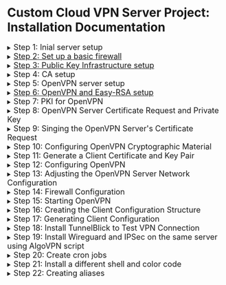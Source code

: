 # Custom Cloud VPN Server Project: Installation Documentation

<details>
<summary><font size="4">Step 1: Inial server setup</font></summary>

* Deactivate DigitalOcean account and create a new one
* Deploy a new Droplet to server as the Certificate Authority (CA) Server
    * CA Server IP address: 159.223.133.122
* Log in as root if not already
    * `ssh root@24.199.92.229`
* Create a new user and grant privileges
    * `adduser vy`
    * `usermod -aG sudo vy`
</details>


<details>
<summary><font size="4"><a href="https://www.digitalocean.com/community/tutorials/initial-server-setup-with-ubuntu-20-04">Step 2: Set up a basic firewall</a></font></summary>

* `ufw app list`
    * The UFW firewall will make sure only connections to certain service are allowed
* `ufw allow OpenSSH`
    * To make sure the firewall allows SSH connections 
* `ufw enable`
* `su - vy`
***
### Change the default ssh port to 41235
* `sudo ufw allow 41235`
* `sudo nano /etc/ssh/sshd_config`
* Search for `#Port 22` line
* Remove the `#` and change the port number to `41235`
* *Ctrl+X* to save and exit
* `sudo systemctl restart ssh`
* Ran into an error:
    * Command `ss -an | grep 41235` to verify that ssh is listening was not outputing anything
    * Then, the console was logged out and an *SSH Connection Lost* error message appeared
* Solved by:
    * Going to local machine's terminal
    * `ssh vy@24.199.92.229`
    * `sudo apt-get update`
    * `sudo apt-get install openssh-server`
    * `sudo systemctl start ssh`
        * To start the ssh service again
* Then re-ran the command `ss -an | grep 41235`
    * Verify that ssh is listening
* `exit`
* ssh back in using the command
    * `ssh vy@24.199.92.229 -p41235`
* `ufw status`
    * To see if SSH connections are still allowed
    * Currently, the firewall is blocking all connections except for SSH
* 

from own terminal, ssh into DO server
</details>

<details>
<summary><font size="4"><a href="https://www.digitalocean.com/community/tutorials/how-to-set-up-and-configure-a-certificate-authority-ca-on-ubuntu-20-04">Step 3: Public Key Infrastructure setup</a></font></summary>

* easy-rsa: a CA management tool used to generate a private key and public root certificate 
    * The public root certificate is used to sign requests from clients and servers
* Note: be logged in as the non-root sudo user
* `sudo apt update`
* `sudo apt install easy-rsa`
* `mkdir ~/easy-rsa`
    * Note: DO NOT use sudo going forward because the normal user should manage and inteact with the CA without needing elevated privileges
* Make a symbolic link so that updates to the easy-rsa is automatically reflected
    * `ln -s /usr/share/easy-rsa/* ~/easy-rsa/`
* `chmod 700 /home/vy/easy-rsa`
* Initialize the PKI inside the easy-rsa directory
    * `cd ~/easy-rsa`
    * `./easyrsa init-pki`
</details>

<details>
<summary><font size="4">Step 4: CA setup</font></summary>

* `nano vars`
    * Paste the following into the file:
    ```
    ~/easy-rsa/vars
    set_var EASYRSA_REQ_COUNTRY    "US"
    set_var EASYRSA_REQ_PROVINCE   "Hawaii"
    set_var EASYRSA_REQ_CITY       "Manoa"
    set_var EASYRSA_REQ_ORG        "ITM684"
    set_var EASYRSA_REQ_EMAIL      "bvt@hawaii.edu"
    set_var EASYRSA_REQ_OU         "Community"
    set_var EASYRSA_ALGO           "ec"
    set_var EASYRSA_DIGEST         "sha512"
    ```
* Save and exit
* `./easyrsa build-ca`
* Ran into an error:
    * vars folder duplicated in easy-rsa directory as well as in pki directory
* Solved by:
    * `mv vars vars1`
    * Renamed duplicated vars file in easy-rsa and kept vars file in pki
* Reran command `./easyrsa build-ca`
* Command Name: pressed *Enter* to accept default name
</details>

<details>
<summary><font size="4">Step 5: OpenVPN server setup</font></summary>

* `exit`
* Repeat steps 1 and 2 (except for deactivation of DigitalOcean account)
* OpenVPN Server IP address: 159.223.133.122
* Log in as root if not already
    * `ssh root@165.227.87.242`
* Create a new user and grant privileges
    * `adduser vy`
    * `usermod -aG sudo vy`
* Note: ran into similar error as before, resolved the same way
</details>

<details>
<summary><font size="4"><a href="https://www.digitalocean.com/community/tutorials/how-to-set-up-and-configure-an-openvpn-server-on-ubuntu-20-04">Step 6: OpenVPN and Easy-RSA setup</a></font></summary>

* Log in as non-root user on DO OpenVPN Server
    * `ssh vy@165.227.87.242 -p41235`
* `sudo apt update`
* `sudo apt install openvpn easy-rsa`
* `mkdir ~/easy-rsa`
* `ln -s /usr/share/easy-rsa/* ~/easy-rsa/`
* `sudo chown vy ~/easy-rsa`
* `sudo chown 700 ~/easy-rsa`
</details>

<details>
<summary><font size="4">Step 7: PKI for OpenVPN</font></summary>

* `cd ~/easy-rsa`
* `nano vars`
* Paste the following lines into the file:
    ```
    set_var EASYRSA_ALGO "ec"
    set_var EASYRSA_DIGEST "sha512"
    ```
* Save and exit
* `./easyrsa init-pki`
</details>

<details>
<summary><font size="4">Step 8: OpenVPN Server Certificate Request and Private Key</font></summary>

* `./easyrsa gen-req server nopass`
    * Call the `easyrsa` with the `gen-req` option followed by a Common Name for the machine 
    * To follow the tutorial, the CN will be `server`
    * The `nopass` option will make it so the request file is not password-protected
* Ran into the same error as Step 4:
    * vars folder duplicated in easy-rsa directory as well as in pki directory
* Solved by:
    * `mv vars vars1`
    * Renamed duplicated vars file in easy-rsa and kept vars file in pki
* Reran command `./easyrsa gen-req server nopass`
* Press *Enter* to accept the CN `server`
* A private key for the server and a certificate request file called `server.req` was created
* `cd ~`
* Copy the server key
    * `sudo cp /home/vy/easy-rsa/pki/private/server.key /etc/openvpn/server/`
</details>

<details>
<summary><font size="4">Step 9: Singing the OpenVPN Server's Certificate Request</font></summary>

* The CA Server needs to know about the OpenVPN Server's Certificate Request and validate it
* Use `scp` to copy the request to the CA for signing
    * `scp -P 41235 ~/easy-rsa/pki/reqs/server.req vy@24.199.92.229:/tmp`
***
* SSH into CA Server `ssh vy@24.199.92.229 -p41235`
* `cd ~/easy-rsa`
* Import the Certificate Request from the OpenVPN Server
    * `./easyrsa import-req /tmp/server.req server`
* `./easyrsa sign-req server server`
    * Sign the request by running the `easyrsa` script with `sign-req` option, the request type (can be `client` or `server`) followed by the CN
* Now, the `server.crt` file contains the OpenVPN server's public encryption key as well as a signature from the CA server
    * The signature tells anyone who trusts the CA server that they can also trust the OpenVPN server
* Copy the `server.crt` and `ca.crt` files from the CA Server to the OpenVPN Server
    * `scp -P 41235 pki/issued/server.crt vy@165.227.87.242:/tmp`
    * `scp -P 41235 pki/ca.crt vy@165.227.87.242:/tmp`
***
* SSH into the OpenVPN Server `ssh vy@165.227.87.242 -p41235`
* `sudo cp /tmp/{server.crt,ca.crt} /etc/openvpn/server`
</details>

<details>
<summary><font size="4">Step 10: Configuring OpenVPN Cryptographic Material</font></summary>

* Add an extra shared secret key that the server and all clients will use
* `cd ~/easy-rsa`
* `openvpn --genkey --secret ta.key`
    * A `ta.key` file is created
* `sudo cp ta.key /etc/openvpn/server`
</details>

<details>
<summary><font size="4">Step 11: Generate a Client Certificate and Key Pair</font></summary>

* Generate a single client key and cerficate pair to create a script that will automatically generate client configuration files containing all of the required keys and certificates
* `cd ~`
* `mkdir -p ~/client-configs/keys`
* `chmod -R 700 ~/client-configs`
* `cd ~/easy-rsa`
* `./easyrsa gen-req client1 nopass`
* Press *Enter* to confirm the default CN (`client1`)
* `cp pki/private/client1.key ~/client-configs/keys/`
    * Copy the certificate/key pair into the client-configs directory
* Transfer the `client1.req` file to the CA server
    * `scp -P 41235 pki/reqs/client1.req vy@24.199.92.229:/tmp`
***
* SSH into CA Server `ssh vy@24.199.92.229 -p41235`
* `cd ~/easy-rsa`
* Import the Certificate Request from the OpenVPN Server
    * `./easyrsa import-req /tmp/client1.req client1`
* `./easyrsa sign-req client client1`
    * Sign the request by running the `easyrsa` script with `sign-req` option, but this time, with the `client` request type followed by the CN 
* Now a client certificate file named `client1.crt` is created
* Transfer this file back to the OpenVPN Server
    * `scp -P 41235 pki/issued/client1.crt vy@165.227.87.242:/tmp`
***
* SSH into the OpenVPN Server `ssh vy@165.227.87.242 -p41235`
* Copy the client certificate
    * `cp /tmp/client1.crt ~/client-configs/keys/`
* Copy the `ca.crt` and `ta.key` files
    * `cp ~/easy-rsa/ta.key ~/client-configs/keys/`
    * `sudo cp /etc/openvpn/server/ca.crt ~/client-configs/keys/`
* Now, the server and client cetificates and keys are generated and stored in the OpenVPN Server
</details>

<details>
<summary><font size="4">Step 12: Configuring OpenVPN</font></summary>

* Copy a smaple configuration file included in this software's documentation
    * `sudo cp /usr/share/doc/openvpn/examples/sample-config-files/server.conf /etc/openvpn/server/`
* `sudo nano /etc/openvpn/server/server.conf`
*  Change the Default Port and Protocol for the OpenVPN Server
    * Find the line `port 1194` and change to `443`
    * Find and uncomment `;proto tcp`
    * Find and comment `proto udp`
    * Find the `explicit-exit-notify` line (at the end of file) and change the value to `0`
* Diffie-Hellman Parameters 
    * Find and comment `dh dh2048.pem`
    * Add a new line after that line: `dh none`
* Push DNS Changes to Redirect All Traffic Through the VPN
    * Find and uncomment `;push "redirect-gateway def1 bypass-dhcp"` 
    * Uncomment the 2 lines below it `;push "dhcp-option DNS 208.67.222.222"` and `;push "dhcp-option DNS 208.67.220.220"`
* HMAC 
    * Find and comment `tls-auth ta.key 0 # This file is secret`
    * Add a new line after that line: `tls-crypt ta.key`
* Cryptographic Ciphers 
    * Find and comment `cipher AES-256-CBC`
    * Add a new line after that line: `cipher AES-256-GCM`
    * Add a new line after that line: `auth SHA256`
* Daemon Privileges
    * Find and uncomment `;user nobody`
    * Uncomment `;group nobody` and rename to `group nogroup`
* Save and exit
</details>

<details>
<summary><font size="4">Step 13: Adjusting the OpenVPN Server Network Configuration</font></summary>

* `sudo nano /etc/sysctl.conf`
* Add this line at the bottom of the file
    * `net.ipv4.ip_forward = 1`
* Save and exit
* To read the file and load new values for the current session: `sudo sysctl -p`
* Output shoud say: *net.ipv4.ip_forward = 1*
</details>

<details>
<summary><font size="4">Step 14: Firewall Configuration</font></summary>

* To allow OpenVPN through the firewall, masquerading needs to be enabled
    * Masquerading is an iptables concept that provides quick dynamic network address (NAT) to correctly route client connections
* Find the public network interface
    * `ip route list default`
* Look at and note the output and the interface:
    * *default via 165.227.80.1 dev eth0 proto static* 
    * Interface: *eth0*
* `sudo nano /etc/ufw/before.rules`
* Towards the top of the file, after the `#ufw-before-forward` line, add the following lines:
    ```
    # START OPENVPN RULES
    # NAT table rules
    *nat
    :POSTROUTING ACCEPT [0:0]
    # Allow traffic from OpenVPN client to eth0 (change to the interface you discovered!)
    -A POSTROUTING -s 10.8.0.0/8 -o eth0 -j MASQUERADE
    COMMIT
    # END OPENVPN RULES
    ```
    * This will set the default policy for the `POSTROUTING` chain in the `nat` table and masquerade any traffic coming from the VPN
    * If your interface is not eth0, replace it in the `-A POSROUTING` line
* Save and exit
* `sudo nano /etc/default/ufw`
* Find `DEFAULT_FORWARD_POLICY` and change the value from `DROP` to `ACCEPT`
    * This will tell ufw to allow forwarded packets by default too
* Save and exit
* `sudo ufw allow 443/tcp`
    * * Because we changed the port number and protocol earlier, we have to adjust the firewall to allow TCP traffic to port 443
* `sudo ufw allow OpenSSH`
* Disable and re-enable UFW to restart it and load the changes 
    * `sudo ufw disable`
    * `sudo ufw enable`
</details>

<details>
<summary><font size="4">Step 15: Starting OpenVPN</font></summary>

* Configure OpenVPN to start up at boot so you can connect to your VPN at any time as long as your server is running
    * `sudo systemctl -f enable openvpn-server@server.service`
* Start the OpenVPN service
    * `sudo systemctl start openvpn-server@server.service`
* Check to see that the OpenVPN service is active
    * `sudo systemctl status openvpn-server@server.service`
* *CTRL+C* to exit
</details>

<details>
<summary><font size="4">Step 16: Creating the Client Configuration Structure</font></summary>

* `mkdir -p ~/client-configs/files`
* Copy and example client configuration file into the directory to use as the base configuration
    * `cp /usr/share/doc/openvpn/examples/sample-config-files/client.conf ~/client-configs/base.conf`
* `nano ~/client-configs/base.conf`
* Change the Default Port and Protocol
    * Find the and uncomment  `;proto tcp` 
    * Find and comment `proto udp`
    * Find `remote my-server-1 1194`  
    * Change the port number to 443 and add in IP address of the OpenVPN Server
        * `remote 165.227.87.242 443`
* Daemon Privileges
    * Find and uncomment `;user nobody`
    * Uncomment `;group nobody` and rename to `group nogroup`
* Find the `ca ca.crt` line
* Comment it and the 2 lines that follow it 
* HMAC 
    * Find and comment `tls-auth ta.key 1`
* Cryptographic Ciphers 
    * Find and comment `cipher AES-256-CBC`
    * Add a new line after that line: `cipher AES-256-GCM`
    * Add a new line after that line: `auth SHA256`
* Anywhere in the file, add `key-direction 1`
* Add commented out lines to handle methods that Linux based VPN clients will use for DNS resolution
    * For client that do not use systemd-resolved to manage DNS  (clients who rely on the resolvconf utility to update DNS information)
        ```
        ; script-security 2
        ; up /etc/openvpn/update-resolv-conf
        ; down /etc/openvpn/update-resolv-conf
        ```
    * For clients that use systemd-resolved for DNS resolution
        ```
        ; script-security 2
        ; up /etc/openvpn/update-systemd-resolved
        ; down /etc/openvpn/update-systemd-resolved
        ; down-pre
        ; dhcp-option DOMAIN-ROUTE .
        ```
* Save and exit
* Create a script to compile your base configuration
    * `nano ~/client-configs/make_config.sh`
* Add the following content:
    ```
    #!/bin/bash
 
    # First argument: Client identifier
    
    KEY_DIR=~/client-configs/keys
    OUTPUT_DIR=~/client-configs/files
    BASE_CONFIG=~/client-configs/base.conf
    
    cat ${BASE_CONFIG} \
        <(echo -e '<ca>') \
        ${KEY_DIR}/ca.crt \
        <(echo -e '</ca>\n<cert>') \
        ${KEY_DIR}/${1}.crt \
        <(echo -e '</cert>\n<key>') \
        ${KEY_DIR}/${1}.key \
        <(echo -e '</key>\n<tls-crypt>') \
        ${KEY_DIR}/ta.key \
        <(echo -e '</tls-crypt>') \
        > ${OUTPUT_DIR}/${1}.ovpn
    ```
* Save and exit
* `chmod 700 ~/client-configs/make_config.sh`
</details>

<details>
<summary><font size="4">Step 17: Generating Client Configuration</font></summary>

* `cd ~/client-configs`
* `./make_config.sh client1`
    * To check that the command ran:
        * `ls ~/client-configs/files`
        * The output should be `client1.ovpn`
* Go to FileZilla
* Select SFTP
* Host: `165.227.87.242`
* Username: `vy`
* Password: *non-root user password*
* Port: `41235`

* client-configs > files > client1.ovpn
* Copy `client1.ovpn` to local machine
</details>

<details>
<summary><font size="4">Step 18: Install TunnelBlick to Test VPN Connection</font></summary>

* Install Tunnelblick from [here](https://tunnelblick.net/downloads.html)
* Follow the install prompts
* Towards the end, select *I have configuration files*
* In Finder, find the `client1.ovpn` file and drag it to the Tunnelblick icon on the top menu bar
* Click on the Tunnelblick icon
* Select *Connect client1*
***
* Disconnect from server
* Go to [ipleak.net](https://ipleak.net/) before 
* Should see IP address assigned by ISP
* Connect to TunnelBlick
* Refresh ipleak.net
* Should now see IP address of selected data center for VPN
</details>

<details>
<summary><font size="4">Step 19: Install Wireguard and IPSec on the same server using AlgoVPN script</font></summary>

* Follow instructions from [trailofbits](https://github.com/trailofbits/algo)
* Change Wireguard port to `53`
* IPSec

</details>

<details>
<summary><font size="4">Step 20: Create cron jobs</font></summary>

* Follow instructions from [https://www.hostinger.com/tutorials/cron-job](https://www.hostinger.com/tutorials/cron-job)
* Create/Edit a crontab file: `crontab -e`
* See a list of active scheduled tasks: `crontab -l`
* Check for all updates and install them every 24 hours
    * `0 0 * * * apt-get update && apt-get upgrade -y`
    * Run command apt-get upgrade at mighnight (0 hrs and 0 mins) every day (* * * *)
* Send all failed login attempts to a file every hour
    * `0 * * * * grep 'Failed passwords' /var/log/auth.log > ~/faillog.txt`
    * Run grep command to search for Failed passwords lines in the auth.log file 
* Clear the faillog.txt file every day at midnight
    * `0 0 * * * > ~/faillog.txt`

</details>

<details>
<summary><font size="4">Step 21: Install a different shell and color code</font></summary>

* `sudo apt install zsh`
    * https://www.digitalocean.com/community/tutorials/how-to-install-z-shell-zsh-on-a-cloud-server
* `zsh` to switch shells
* `bash` to switch back to bash
* `ps -p $$` to display current shell name
***
* Colorizing a bash prompt: 
    * `nano ~/.bashrc`
    * Commented: `PS1="\[\e]0;${debian_chroot:+($debian_chroot)}\u@\h: \w\a\]$PS1"`
    * Pasted: `PS1='\[\033[1;36m\]\u@\h: \w\[\033[0m\]\$ '`
    * Save and exit
    * Reload console
    * Prompt should now be cyan and bolded

* Colorizing a zsh prompt:
    * `nano ~/.zshrc`
    * Pasted: `PS1='%F{cyan}%1m%~%f '`
    * Save and exit
    * `source ~/.zshrc`
    * Prompt should now be cyan and bolded
</details>

<details>
<summary><font size="4">Step 22: Creating aliases</font></summary>

* bash: 
    * `nano ~/.bashrc`
    * Insert the following lines:
        * `alias c='clear'`
        * `alias ls='ls --color=auto'`
        * `alias ..='cd ..'`
    * Save and exit
    * Reload console

* zsh:
    * `nano ~/.zshrc`
    * Insert the following lines:
        * `alias c='clear'`
        * `alias ls='ls --color=auto'`
        * `alias ..='cd ..'`
    * Save and exit
    * `source ~/.zshrc`
</details>


